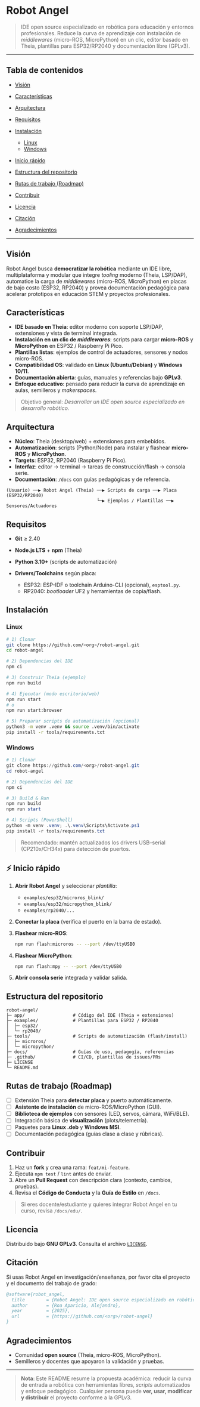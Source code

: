 # Robot Angel

> IDE open source especializado en robótica para educación y entornos profesionales. Reduce la curva de aprendizaje con instalación de *middlewares* (micro-ROS, MicroPython) en un clic, editor basado en Theia, plantillas para ESP32/RP2040 y documentación libre (GPLv3).

---

## Tabla de contenidos

* [Visión](#-visión)
* [Características](#-características)
* [Arquitectura](#-arquitectura)
* [Requisitos](#-requisitos)
* [Instalación](#-instalación)

  * [Linux](#linux)
  * [Windows](#windows)
* [Inicio rápido](#-inicio-rápido)
* [Estructura del repositorio](#-estructura-del-repositorio)
* [Rutas de trabajo (Roadmap)](#-rutas-de-trabajo-roadmap)
* [Contribuir](#-contribuir)
* [Licencia](#-licencia)
* [Citación](#-citación)
* [Agradecimientos](#-agradecimientos)

---

## Visión

Robot Angel busca **democratizar la robótica** mediante un IDE libre, multiplataforma y modular que integre *tooling* moderno (Theia, LSP/DAP), automatice la carga de *middlewares* (micro-ROS, MicroPython) en placas de bajo costo (ESP32, RP2040) y provea documentación pedagógica para acelerar prototipos en educación STEM y proyectos profesionales.

## Características

* **IDE basado en Theia**: editor moderno con soporte LSP/DAP, extensiones y vista de terminal integrada.
* **Instalación en un clic de *middlewares***: scripts para cargar **micro-ROS** y **MicroPython** en ESP32 / Raspberry Pi Pico.
* **Plantillas listas**: ejemplos de control de actuadores, sensores y nodos micro-ROS.
* **Compatibilidad OS**: validado en **Linux (Ubuntu/Debian)** y **Windows 10/11**.
* **Documentación abierta**: guías, manuales y referencias bajo **GPLv3**.
* **Enfoque educativo**: pensado para reducir la curva de aprendizaje en aulas, semilleros y *makerspaces*.

> Objetivo general: *Desarrollar un IDE open source especializado en desarrollo robótico.*

## Arquitectura

* **Núcleo**: Theia (desktop/web) + extensiones para embebidos.
* **Automatización**: scripts (Python/Node) para instalar y flashear **micro-ROS** y **MicroPython**.
* **Targets**: ESP32, RP2040 (Raspberry Pi Pico).
* **Interfaz**: editor → terminal → tareas de construcción/flash → consola serie.
* **Documentación**: `/docs` con guías pedagógicas y de referencia.

```
(Usuario) ──▶ Robot Angel (Theia) ──▶ Scripts de carga ──▶ Placa (ESP32/RP2040)
                                  └─▶ Ejemplos / Plantillas ──▶ Sensores/Actuadores
```

## Requisitos

* **Git** ≥ 2.40
* **Node.js LTS** + **npm** (Theia)
* **Python 3.10+** (scripts de automatización)
* **Drivers/Toolchains** según placa:

  * ESP32: ESP-IDF o toolchain Arduino-CLI (opcional), `esptool.py`.
  * RP2040: *bootloader* UF2 y herramientas de copia/flash.

## Instalación

### Linux

```bash
# 1) Clonar
git clone https://github.com/<org>/robot-angel.git
cd robot-angel

# 2) Dependencias del IDE
npm ci

# 3) Construir Theia (ejemplo)
npm run build

# 4) Ejecutar (modo escritorio/web)
npm run start
# o
npm run start:browser

# 5) Preparar scripts de automatización (opcional)
python3 -m venv .venv && source .venv/bin/activate
pip install -r tools/requirements.txt
```

### Windows

```powershell
# 1) Clonar
git clone https://github.com/<org>/robot-angel.git
cd robot-angel

# 2) Dependencias del IDE
npm ci

# 3) Build & Run
npm run build
npm run start

# 4) Scripts (PowerShell)
python -m venv .venv; .\.venv\Scripts\Activate.ps1
pip install -r tools/requirements.txt
```

> Recomendado: mantén actualizados los drivers USB–serial (CP210x/CH34x) para detección de puertos.

## ⚡ Inicio rápido

1. **Abrir Robot Angel** y seleccionar *plantilla*:

   * `examples/esp32/microros_blink/`
   * `examples/esp32/micropython_blink/`
   * `examples/rp2040/...`
2. **Conectar la placa** (verifica el puerto en la barra de estado).
3. **Flashear micro-ROS**:

   ```bash
   npm run flash:microros -- --port /dev/ttyUSB0
   ```
4. **Flashear MicroPython**:

   ```bash
   npm run flash:mpy -- --port /dev/ttyUSB0
   ```
5. **Abrir consola serie** integrada y validar salida.

## Estructura del repositorio

```
robot-angel/
├─ app/                  # Código del IDE (Theia + extensiones)
├─ examples/             # Plantillas para ESP32 / RP2040
│  ├─ esp32/
│  └─ rp2040/
├─ tools/                # Scripts de automatización (flash/install)
│  ├─ microros/
│  └─ micropython/
├─ docs/                 # Guías de uso, pedagogía, referencias
├─ .github/              # CI/CD, plantillas de issues/PRs
├─ LICENSE
└─ README.md
```

## Rutas de trabajo (Roadmap)

* [ ] Extensión Theia para **detectar placa** y puerto automáticamente.
* [ ] **Asistente de instalación** de micro-ROS/MicroPython (GUI).
* [ ] **Biblioteca de ejemplos** con sensores (LED, servos, cámara, WiFi/BLE).
* [ ] Integración básica de **visualización** (plots/telemetría).
* [ ] Paquetes para **Linux .deb** y **Windows MSI**.
* [ ] Documentación pedagógica (guías clase a clase y rúbricas).

## Contribuir

1. Haz un **fork** y crea una rama: `feat/mi-feature`.
2. Ejecuta `npm test` / `lint` antes de enviar.
3. Abre un **Pull Request** con descripción clara (contexto, cambios, pruebas).
4. Revisa el **Código de Conducta** y la **Guía de Estilo** en `/docs`.

> Si eres docente/estudiante y quieres integrar Robot Angel en tu curso, revisa `/docs/edu/`.

## Licencia

Distribuido bajo **GNU GPLv3**. Consulta el archivo [`LICENSE`](./LICENSE).

## Citación

Si usas Robot Angel en investigación/enseñanza, por favor cita el proyecto y el documento del trabajo de grado:

```bibtex
@software{robot_angel,
  title        = {Robot Angel: IDE open source especializado en robótica},
  author       = {Roa Aparicio, Alejandro},
  year         = {2025},
  url          = {https://github.com/<org>/robot-angel}
}
```

## Agradecimientos

* Comunidad **open source** (Theia, micro-ROS, MicroPython).
* Semilleros y docentes que apoyaron la validación y pruebas.

---

> **Nota**: Este README resume la propuesta académica: reducir la curva de entrada a robótica con herramientas libres, *scripts* automatizados y enfoque pedagógico. Cualquier persona puede **ver, usar, modificar y distribuir** el proyecto conforme a la GPLv3.
